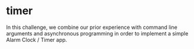 # timer
In this challenge, we combine our prior experience with command line arguments and asynchronous programming in order to implement a simple Alarm Clock / Timer app.
